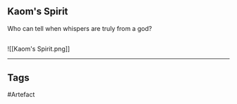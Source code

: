 ## Kaom's Spirit
Who can tell when whispers are truly from a god?
## 
![[Kaom's Spirit.png]]

---
## Tags
#Artefact